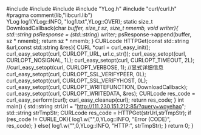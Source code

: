 #include <iostream>
#include <string>
#include <fstream>
#include "YLog.h"
#include "curl/curl.h"
#pragma comment(lib,"libcurl.lib")  
YLog log1(YLog::INFO, "log1.txt",YLog::OVER);
static size_t DownloadCallback(char *buffer, size_t sz, size_t nmemb, void *writer){
	std::string* psResponse = (std::string*) writer;
	psResponse->append(buffer, sz * nmemb);
	return sz * nmemb;
}
CURLcode HTTPGet(const std::string &url,const std::string &res){
	CURL *curl = curl_easy_init();
	curl_easy_setopt(curl, CURLOPT_URL, url.c_str());
	curl_easy_setopt(curl, CURLOPT_NOSIGNAL, 1L);
	curl_easy_setopt(curl, CURLOPT_TIMEOUT, 2L);
	//curl_easy_setopt(curl, CURLOPT_VERBOSE, 1); //显式详细信息
	curl_easy_setopt(curl, CURLOPT_SSL_VERIFYPEER, 0L);
	curl_easy_setopt(curl, CURLOPT_SSL_VERIFYHOST, 0L);
	curl_easy_setopt(curl, CURLOPT_WRITEFUNCTION, DownloadCallback); 
	curl_easy_setopt(curl, CURLOPT_WRITEDATA, &res);
	CURLcode res_code = curl_easy_perform(curl);
	curl_easy_cleanup(curl);
	return res_code;
}
int main()
{
	std::string strUrl = "http://111.230.151.212:85/?query=woyehao";
	std::string strTmpStr;
	CURLcode res_code = HTTPGet(strUrl,strTmpStr);
	if (res_code != CURLE_OK){
		log1.w("",0,YLog::INFO, "Error (CODE)", res_code);
	} else{
		log1.w("",0,YLog::INFO, "HTTP:", strTmpStr);
	}
	return 0;
}
